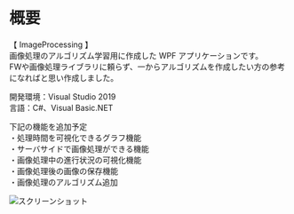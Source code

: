 # 概要
【 ImageProcessing 】  
画像処理のアルゴリズム学習用に作成した WPF アプリケーションです。  
FWや画像処理ライブラリに頼らず、一からアルゴリズムを作成したい方の参考になればと思い作成しました。

開発環境：Visual Studio 2019  
言語：C#、Visual Basic.NET  

下記の機能を追加予定  
 ・処理時間を可視化できるグラフ機能  
 ・サーバサイドで画像処理ができる機能  
 ・画像処理中の進行状況の可視化機能  
 ・画像処理後の画像の保存機能  
 ・画像処理のアルゴリズム追加  

![スクリーンショット](https://github.com/toshinomi/WPF_Sample/blob/master/ImageProcessing.png)
